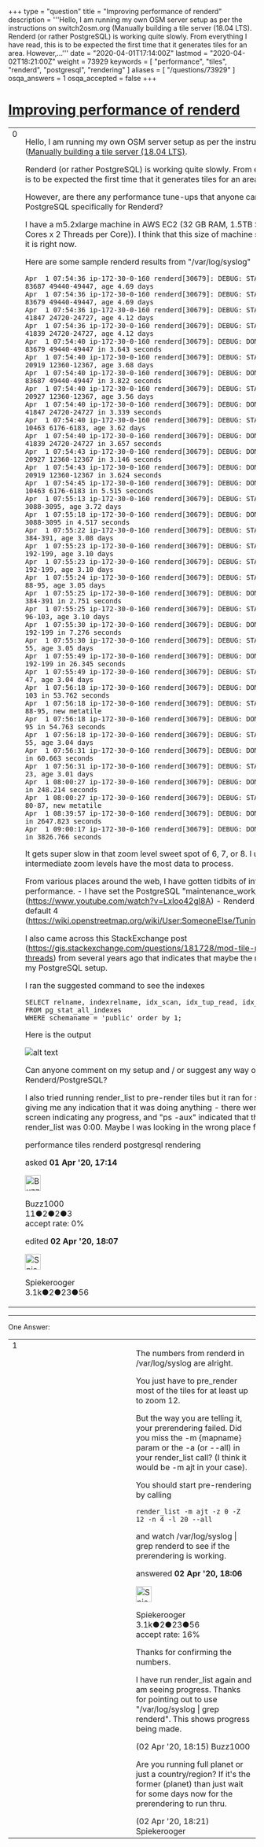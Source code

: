 +++
type = "question"
title = "Improving performance of renderd"
description = '''Hello, I am running my own OSM server setup as per the instructions on switch2osm.org (Manually building a tile server (18.04 LTS). Renderd (or rather PostgreSQL) is working quite slowly. From everything I have read, this is to be expected the first time that it generates tiles for an area. However,...'''
date = "2020-04-01T17:14:00Z"
lastmod = "2020-04-02T18:21:00Z"
weight = 73929
keywords = [ "performance", "tiles", "renderd", "postgresql", "rendering" ]
aliases = [ "/questions/73929" ]
osqa_answers = 1
osqa_accepted = false
+++

<div class="headNormal">

# [Improving performance of renderd](/questions/73929/improving-performance-of-renderd)

</div>

<div id="main-body">

<div id="askform">

<table id="question-table" style="width:100%;">
<colgroup>
<col style="width: 50%" />
<col style="width: 50%" />
</colgroup>
<tbody>
<tr>
<td style="width: 30px; vertical-align: top"><div class="vote-buttons">
<span id="post-73929-upvote" class="ajax-command post-vote up" rel="nofollow" title="I like this post (click again to cancel)"> </span>
<div id="post-73929-score" class="post-score" title="current number of votes">
0
</div>
<span id="post-73929-downvote" class="ajax-command post-vote down" rel="nofollow" title="I dont like this post (click again to cancel)"> </span> <span id="favorite-mark" class="ajax-command favorite-mark" rel="nofollow" title="mark/unmark this question as favorite (click again to cancel)"> </span>
<div id="favorite-count" class="favorite-count">
&#10;</div>
</div></td>
<td><div id="item-right">
<div class="question-body">
<p>Hello, I am running my own OSM server setup as per the instructions on switch2osm.org (<a href="https://switch2osm.org/serving-tiles/manually-building-a-tile-server-18-04-lts/">Manually building a tile server (18.04 LTS)</a>.</p>
<p>Renderd (or rather PostgreSQL) is working quite slowly. From everything I have read, this is to be expected the first time that it generates tiles for an area.</p>
<p>However, are there any performance tune-ups that anyone can suggest to speed up PostgreSQL specifically for Renderd?</p>
<p>I have a m5.2xlarge machine in AWS EC2 (32 GB RAM, 1.5TB SSD (EBS), 8 vCPUs (4 Cores x 2 Threads per Core)). I think that this size of machine should perform faster than it is right now.</p>
<p>Here are some sample renderd results from "/var/log/syslog"</p>
<pre><code>Apr  1 07:54:36 ip-172-30-0-160 renderd[30679]: DEBUG: START TILE ajt 17 83680-83687 49440-49447, age 4.69 days
Apr  1 07:54:36 ip-172-30-0-160 renderd[30679]: DEBUG: START TILE ajt 17 83672-83679 49440-49447, age 4.69 days
Apr  1 07:54:36 ip-172-30-0-160 renderd[30679]: DEBUG: START TILE ajt 16 41840-41847 24720-24727, age 4.12 days
Apr  1 07:54:36 ip-172-30-0-160 renderd[30679]: DEBUG: START TILE ajt 16 41832-41839 24720-24727, age 4.12 days
Apr  1 07:54:40 ip-172-30-0-160 renderd[30679]: DEBUG: DONE TILE ajt 17 83672-83679 49440-49447 in 3.643 seconds
Apr  1 07:54:40 ip-172-30-0-160 renderd[30679]: DEBUG: START TILE ajt 15 20912-20919 12360-12367, age 3.68 days
Apr  1 07:54:40 ip-172-30-0-160 renderd[30679]: DEBUG: DONE TILE ajt 17 83680-83687 49440-49447 in 3.822 seconds
Apr  1 07:54:40 ip-172-30-0-160 renderd[30679]: DEBUG: START TILE ajt 15 20920-20927 12360-12367, age 3.56 days
Apr  1 07:54:40 ip-172-30-0-160 renderd[30679]: DEBUG: DONE TILE ajt 16 41840-41847 24720-24727 in 3.339 seconds
Apr  1 07:54:40 ip-172-30-0-160 renderd[30679]: DEBUG: START TILE ajt 14 10456-10463 6176-6183, age 3.62 days
Apr  1 07:54:40 ip-172-30-0-160 renderd[30679]: DEBUG: DONE TILE ajt 16 41832-41839 24720-24727 in 3.657 seconds
Apr  1 07:54:43 ip-172-30-0-160 renderd[30679]: DEBUG: DONE TILE ajt 15 20920-20927 12360-12367 in 3.146 seconds
Apr  1 07:54:43 ip-172-30-0-160 renderd[30679]: DEBUG: DONE TILE ajt 15 20912-20919 12360-12367 in 3.624 seconds
Apr  1 07:54:45 ip-172-30-0-160 renderd[30679]: DEBUG: DONE TILE ajt 14 10456-10463 6176-6183 in 5.515 seconds
Apr  1 07:55:13 ip-172-30-0-160 renderd[30679]: DEBUG: START TILE ajt 13 5224-5231 3088-3095, age 3.72 days
Apr  1 07:55:18 ip-172-30-0-160 renderd[30679]: DEBUG: DONE TILE ajt 13 5224-5231 3088-3095 in 4.517 seconds
Apr  1 07:55:22 ip-172-30-0-160 renderd[30679]: DEBUG: START TILE ajt 10 656-663 384-391, age 3.08 days
Apr  1 07:55:23 ip-172-30-0-160 renderd[30679]: DEBUG: START TILE ajt 9 320-327 192-199, age 3.10 days
Apr  1 07:55:23 ip-172-30-0-160 renderd[30679]: DEBUG: START TILE ajt 9 328-335 192-199, age 3.10 days
Apr  1 07:55:24 ip-172-30-0-160 renderd[30679]: DEBUG: START TILE ajt 8 160-167 88-95, age 3.05 days
Apr  1 07:55:25 ip-172-30-0-160 renderd[30679]: DEBUG: DONE TILE ajt 10 656-663 384-391 in 2.751 seconds
Apr  1 07:55:25 ip-172-30-0-160 renderd[30679]: DEBUG: START TILE ajt 8 160-167 96-103, age 3.10 days
Apr  1 07:55:30 ip-172-30-0-160 renderd[30679]: DEBUG: DONE TILE ajt 9 328-335 192-199 in 7.276 seconds
Apr  1 07:55:30 ip-172-30-0-160 renderd[30679]: DEBUG: START TILE ajt 7 80-87 48-55, age 3.05 days
Apr  1 07:55:49 ip-172-30-0-160 renderd[30679]: DEBUG: DONE TILE ajt 9 320-327 192-199 in 26.345 seconds
Apr  1 07:55:49 ip-172-30-0-160 renderd[30679]: DEBUG: START TILE ajt 7 80-87 40-47, age 3.04 days
Apr  1 07:56:18 ip-172-30-0-160 renderd[30679]: DEBUG: DONE TILE ajt 8 160-167 96-103 in 53.762 seconds
Apr  1 07:56:18 ip-172-30-0-160 renderd[30679]: DEBUG: START TILE ajt 8 136-143 88-95, new metatile
Apr  1 07:56:18 ip-172-30-0-160 renderd[30679]: DEBUG: DONE TILE ajt 8 160-167 88-95 in 54.763 seconds
Apr  1 07:56:18 ip-172-30-0-160 renderd[30679]: DEBUG: START TILE ajt 7 72-79 48-55, age 3.04 days
Apr  1 07:56:31 ip-172-30-0-160 renderd[30679]: DEBUG: DONE TILE ajt 7 80-87 48-55 in 60.663 seconds
Apr  1 07:56:31 ip-172-30-0-160 renderd[30679]: DEBUG: START TILE ajt 6 40-47 16-23, age 3.01 days
Apr  1 08:00:27 ip-172-30-0-160 renderd[30679]: DEBUG: DONE TILE ajt 7 72-79 48-55 in 248.214 seconds
Apr  1 08:00:27 ip-172-30-0-160 renderd[30679]: DEBUG: START TILE ajt 8 136-143 80-87, new metatile
Apr  1 08:39:57 ip-172-30-0-160 renderd[30679]: DEBUG: DONE TILE ajt 7 80-87 40-47 in 2647.823 seconds
Apr  1 09:00:17 ip-172-30-0-160 renderd[30679]: DEBUG: DONE TILE ajt 6 40-47 16-23 in 3826.766 seconds</code></pre>
<p>It gets super slow in that zoom level sweet spot of 6, 7, or 8. I understand that these intermediate zoom levels have the most data to process.</p>
<p>From various places around the web, I have gotten tidbits of information to speedup the performance. - I have set the PostgreSQL "maintenance_work_mem" setting to 64 MB (<a href="https://www.youtube.com/watch?v=Lxloo42gl8A">https://www.youtube.com/watch?v=Lxloo42gl8A</a>) - Renderd "num_threads" is the default 4 (<a href="https://wiki.openstreetmap.org/wiki/User:SomeoneElse/Tuning_renderd_memory_usage">https://wiki.openstreetmap.org/wiki/User:SomeoneElse/Tuning_renderd_memory_usage</a>)</p>
<p>I also came across this StackExchange post (<a href="https://gis.stackexchange.com/questions/181728/mod-tile-not-using-all-available-threads">https://gis.stackexchange.com/questions/181728/mod-tile-not-using-all-available-threads</a>) from several years ago that indicates that maybe the right indexes don't exist on my PostgreSQL setup.</p>
<p>I ran the suggested command to see the indexes</p>
<pre><code>SELECT relname, indexrelname, idx_scan, idx_tup_read, idx_tup_fetch 
FROM pg_stat_all_indexes 
WHERE schemaname = &#39;public&#39; order by 1;</code></pre>
<p>Here is the output</p>
<p><img src="/upfiles/Screen_Shot_2020-04-01_at_9.12.25_AM.png" alt="alt text" /></p>
<p>Can anyone comment on my setup and / or suggest any way of speeding up Renderd/PostgreSQL?</p>
<p>I also tried running render_list to pre-render tiles but it ran for several hours without giving me any indication that it was doing anything - there were no messages on the screen indicating any progress, and "ps -aux" indicated that the total time run by render_list was 0:00. Maybe I was looking in the wrong place for progress information?</p>
</div>
<div id="question-tags" class="tags-container tags">
<span class="post-tag tag-link-performance" rel="tag" title="see questions tagged &#39;performance&#39;">performance</span> <span class="post-tag tag-link-tiles" rel="tag" title="see questions tagged &#39;tiles&#39;">tiles</span> <span class="post-tag tag-link-renderd" rel="tag" title="see questions tagged &#39;renderd&#39;">renderd</span> <span class="post-tag tag-link-postgresql" rel="tag" title="see questions tagged &#39;postgresql&#39;">postgresql</span> <span class="post-tag tag-link-rendering" rel="tag" title="see questions tagged &#39;rendering&#39;">rendering</span>
</div>
<div id="question-controls" class="post-controls">
&#10;</div>
<div class="post-update-info-container">
<div class="post-update-info post-update-info-user">
<p>asked <strong>01 Apr '20, 17:14</strong></p>
<img src="https://secure.gravatar.com/avatar/1b58f01d0ae94d1c1f788e287efeacdf?s=32&amp;d=identicon&amp;r=g" class="gravatar" width="32" height="32" alt="Buzz1000&#39;s gravatar image" />
<p><span>Buzz1000</span><br />
<span class="score" title="11 reputation points">11</span><span title="2 badges"><span class="badge1">●</span><span class="badgecount">2</span></span><span title="2 badges"><span class="silver">●</span><span class="badgecount">2</span></span><span title="3 badges"><span class="bronze">●</span><span class="badgecount">3</span></span><br />
<span class="accept_rate" title="Rate of the user&#39;s accepted answers">accept rate:</span> <span title="Buzz1000 has no accepted answers">0%</span></p>
</img>
</div>
<div class="post-update-info post-update-info-edited">
<p><span> edited <strong>02 Apr '20, 18:07</strong> </span></p>
<img src="https://secure.gravatar.com/avatar/e06ed329df6032df14b5639de4d64782?s=32&amp;d=identicon&amp;r=g" class="gravatar" width="32" height="32" alt="Spiekerooger&#39;s gravatar image" />
<p><span>Spiekerooger</span><br />
<span class="score" title="3148 reputation points"><span>3.1k</span></span><span title="2 badges"><span class="badge1">●</span><span class="badgecount">2</span></span><span title="23 badges"><span class="silver">●</span><span class="badgecount">23</span></span><span title="56 badges"><span class="bronze">●</span><span class="badgecount">56</span></span></p>
</div>
</div>
<div id="comments-container-73929" class="comments-container">
&#10;</div>
<div id="comment-tools-73929" class="comment-tools">
&#10;</div>
<div class="clear">
&#10;</div>
<div id="comment-73929-form-container" class="comment-form-container">
&#10;</div>
<div class="clear">
&#10;</div>
</div></td>
</tr>
</tbody>
</table>

------------------------------------------------------------------------

<div class="tabBar">

<span id="sort-top"></span>

<div class="headQuestions">

One Answer:

</div>

</div>

<span id="73967"></span>

<div id="answer-container-73967" class="answer">

<table style="width:100%;">
<colgroup>
<col style="width: 50%" />
<col style="width: 50%" />
</colgroup>
<tbody>
<tr>
<td style="width: 30px; vertical-align: top"><div class="vote-buttons">
<span id="post-73967-upvote" class="ajax-command post-vote up" rel="nofollow" title="I like this post (click again to cancel)"> </span>
<div id="post-73967-score" class="post-score" title="current number of votes">
1
</div>
<span id="post-73967-downvote" class="ajax-command post-vote down" rel="nofollow" title="I dont like this post (click again to cancel)"> </span>
</div></td>
<td><div class="item-right">
<div class="answer-body">
<p>The numbers from renderd in /var/log/syslog are alright.</p>
<p>You just have to pre_render most of the tiles for at least up to zoom 12.</p>
<p>But the way you are telling it, your prerendering failed. Did you miss the -m {mapname} param or the -a (or --all) in your render_list call? (I think it would be -m ajt in your case).</p>
<p>You should start pre-rendering by calling</p>
<pre><code>render_list -m ajt -z 0 -Z 12 -n 4 -l 20 --all</code></pre>
<p>and watch /var/log/syslog | grep renderd to see if the prerendering is working.</p>
</div>
<div class="answer-controls post-controls">
&#10;</div>
<div class="post-update-info-container">
<div class="post-update-info post-update-info-user">
<p>answered <strong>02 Apr '20, 18:06</strong></p>
<img src="https://secure.gravatar.com/avatar/e06ed329df6032df14b5639de4d64782?s=32&amp;d=identicon&amp;r=g" class="gravatar" width="32" height="32" alt="Spiekerooger&#39;s gravatar image" />
<p><span>Spiekerooger</span><br />
<span class="score" title="3148 reputation points"><span>3.1k</span></span><span title="2 badges"><span class="badge1">●</span><span class="badgecount">2</span></span><span title="23 badges"><span class="silver">●</span><span class="badgecount">23</span></span><span title="56 badges"><span class="bronze">●</span><span class="badgecount">56</span></span><br />
<span class="accept_rate" title="Rate of the user&#39;s accepted answers">accept rate:</span> <span title="Spiekerooger has 18 accepted answers">16%</span></p>
</div>
</div>
<div id="comments-container-73967" class="comments-container">
<span id="73968"></span>
<div id="comment-73968" class="comment">
<div id="post-73968-score" class="comment-score">
&#10;</div>
<div class="comment-text">
<p>Thanks for confirming the numbers.</p>
<p>I have run render_list again and am seeing progress. Thanks for pointing out to use "/var/log/syslog | grep renderd". This shows progress being made.</p>
</div>
<div id="comment-73968-info" class="comment-info">
<span class="comment-age">(02 Apr '20, 18:15)</span> <span class="comment-user userinfo">Buzz1000</span>
</div>
</div>
<span id="73969"></span>
<div id="comment-73969" class="comment">
<div id="post-73969-score" class="comment-score">
&#10;</div>
<div class="comment-text">
<p>Are you running full planet or just a country/region? If it's the former (planet) than just wait for some days now for the prerendering to run thru.</p>
</div>
<div id="comment-73969-info" class="comment-info">
<span class="comment-age">(02 Apr '20, 18:21)</span> <span class="comment-user userinfo">Spiekerooger</span>
</div>
</div>
</div>
<div id="comment-tools-73967" class="comment-tools">
&#10;</div>
<div class="clear">
&#10;</div>
<div id="comment-73967-form-container" class="comment-form-container">
&#10;</div>
<div class="clear">
&#10;</div>
</div></td>
</tr>
</tbody>
</table>

</div>

<div class="paginator-container-left">

</div>

</div>

</div>

